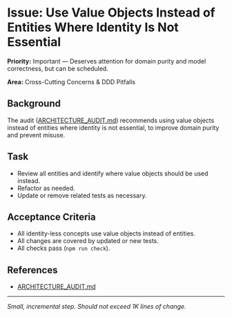 # Issue: Use Value Objects Instead of Entities Where Identity Is Not Essential

**Priority:** Important — Deserves attention for domain purity and model correctness, but can be scheduled.

**Area:** Cross-Cutting Concerns & DDD Pitfalls

## Background
The audit ([ARCHITECTURE_AUDIT.md](../ARCHITECTURE_AUDIT.md)) recommends using value objects instead of entities where identity is not essential, to improve domain purity and prevent misuse.

## Task
- Review all entities and identify where value objects should be used instead.
- Refactor as needed.
- Update or remove related tests as necessary.

## Acceptance Criteria
- All identity-less concepts use value objects instead of entities.
- All changes are covered by updated or new tests.
- All checks pass (`npm run check`).

## References
- [ARCHITECTURE_AUDIT.md](../ARCHITECTURE_AUDIT.md)

---
_Small, incremental step. Should not exceed 1K lines of change._
